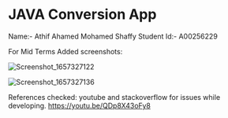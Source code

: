 # JAVA Conversion App

Name:- Athif Ahamed Mohamed Shaffy
Student Id:- A00256229

For Mid Terms
Added screenshots:

![Screenshot_1657327122](https://user-images.githubusercontent.com/17358908/178085038-5eadae81-1ae9-47ef-91ca-ec644bd46da6.png)

![Screenshot_1657327136](https://user-images.githubusercontent.com/17358908/178085037-823120f3-b463-4fda-a39f-66cc7b3d2984.png)

References checked:
youtube and stackoverflow for issues while developing.
https://youtu.be/QDp8X43oFy8

